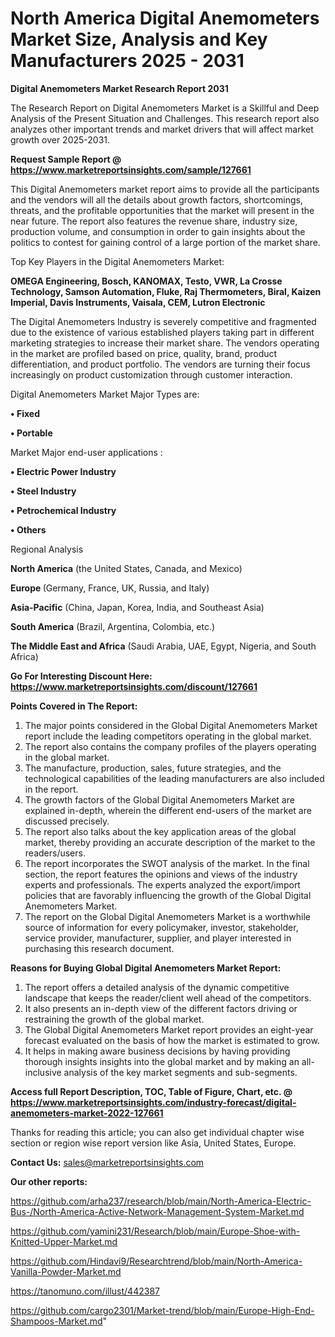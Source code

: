 # North America Digital Anemometers Market Size, Analysis and Key Manufacturers 2025 - 2031

<strong>Digital Anemometers Market Research Report 2031</strong>

The Research Report on Digital Anemometers Market is a Skillful and Deep Analysis of the Present Situation and Challenges. This research report also analyzes other important trends and market drivers that will affect market growth over 2025-2031.

<strong>Request Sample Report @ <a href=https://www.marketreportsinsights.com/sample/127661>https://www.marketreportsinsights.com/sample/127661</a></strong>

This Digital Anemometers market report aims to provide all the participants and the vendors will all the details about growth factors, shortcomings, threats, and the profitable opportunities that the market will present in the near future. The report also features the revenue share, industry size, production volume, and consumption in order to gain insights about the politics to contest for gaining control of a large portion of the market share.

Top Key Players in the Digital Anemometers Market:

<strong>OMEGA Engineering, Bosch, KANOMAX, Testo, VWR, La Crosse Technology, Samson Automation, Fluke, Raj Thermometers, Biral, Kaizen Imperial, Davis Instruments, Vaisala, CEM, Lutron Electronic</strong>

The Digital Anemometers Industry is severely competitive and fragmented due to the existence of various established players taking part in different marketing strategies to increase their market share. The vendors operating in the market are profiled based on price, quality, brand, product differentiation, and product portfolio. The vendors are turning their focus increasingly on product customization through customer interaction.

Digital Anemometers Market Major Types are:

<strong>• Fixed

• Portable</strong>

Market Major end-user applications :

<strong>• Electric Power Industry

• Steel Industry

• Petrochemical Industry

• Others</strong>

Regional Analysis

</u><strong><b>North America</b></strong> (the United States, Canada, and Mexico)

<strong><b>Europe </b></strong>(Germany, France, UK, Russia, and Italy)

<strong><b>Asia-Pacific</b></strong> (China, Japan, Korea, India, and Southeast Asia)

<strong><b>South America</b></strong> (Brazil, Argentina, Colombia, etc.)

<strong><b>The Middle East and Africa</b></strong> (Saudi Arabia, UAE, Egypt, Nigeria, and South Africa)

<strong>Go For Interesting Discount Here: <a href=https://www.marketreportsinsights.com/discount/127661>https://www.marketreportsinsights.com/discount/127661</a></strong>

<strong>Points Covered in The Report:</strong>
<ol>
  <li>The major points considered in the Global Digital Anemometers Market report include the leading competitors operating in the global market.</li>
  <li>The report also contains the company profiles of the players operating in the global market.</li>
  <li>The manufacture, production, sales, future strategies, and the technological capabilities of the leading manufacturers are also included in the report.</li>
  <li>The growth factors of the Global Digital Anemometers Market are explained in-depth, wherein the different end-users of the market are discussed precisely.</li>
  <li>The report also talks about the key application areas of the global market, thereby providing an accurate description of the market to the readers/users.</li>
  <li>The report incorporates the SWOT analysis of the market. In the final section, the report features the opinions and views of the industry experts and professionals. The experts analyzed the export/import policies that are favorably influencing the growth of the Global Digital Anemometers Market.</li>
  <li>The report on the Global Digital Anemometers Market is a worthwhile source of information for every policymaker, investor, stakeholder, service provider, manufacturer, supplier, and player interested in purchasing this research document.</li>
</ol>
<strong>Reasons for Buying Global Digital Anemometers Market Report:</strong>

<ol>
  <li>The report offers a detailed analysis of the dynamic competitive landscape that keeps the reader/client well ahead of the competitors.</li>
  <li>It also presents an in-depth view of the different factors driving or restraining the growth of the global market.</li>
  <li>The Global Digital Anemometers Market report provides an eight-year forecast evaluated on the basis of how the market is estimated to grow.</li>
  <li>It helps in making aware business decisions by having providing thorough insights insights into the global market and by making an all-inclusive analysis of the key market segments and sub-segments.</li>
</ol>
<strong>Access full Report Description, TOC, Table of Figure, Chart, etc. @ <a href=https://www.marketreportsinsights.com/industry-forecast/digital-anemometers-market-2022-127661>https://www.marketreportsinsights.com/industry-forecast/digital-anemometers-market-2022-127661</a></strong>


Thanks for reading this article; you can also get individual chapter wise section or region wise report version like Asia, United States, Europe.

<strong>Contact Us:</strong>
sales@marketreportsinsights.com

<strong>Our other reports:</strong>

<a href=https://github.com/arha237/research/blob/main/North-America-Electric-Bus-/North-America-Active-Network-Management-System-Market.md>https://github.com/arha237/research/blob/main/North-America-Electric-Bus-/North-America-Active-Network-Management-System-Market.md</a>

<a href=https://github.com/yamini231/Research/blob/main/Europe-Shoe-with-Knitted-Upper-Market.md>https://github.com/yamini231/Research/blob/main/Europe-Shoe-with-Knitted-Upper-Market.md</a>

<a href=https://github.com/Hindavi9/Researchtrend/blob/main/North-America-Vanilla-Powder-Market.md>https://github.com/Hindavi9/Researchtrend/blob/main/North-America-Vanilla-Powder-Market.md</a>

<a href=https://tanomuno.com/illust/442387>https://tanomuno.com/illust/442387</a>

<a href=https://github.com/cargo2301/Market-trend/blob/main/Europe-High-End-Shampoos-Market.md>https://github.com/cargo2301/Market-trend/blob/main/Europe-High-End-Shampoos-Market.md</a>"
